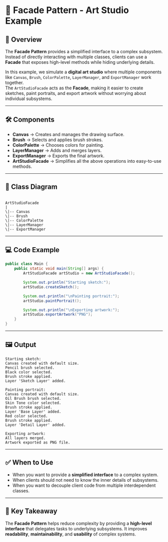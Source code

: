 # 🎨 Facade Pattern - Art Studio Example

## 📖 Overview
The **Facade Pattern** provides a simplified interface to a complex subsystem.  
Instead of directly interacting with multiple classes, clients can use a **Facade** that exposes high-level methods while hiding underlying details.

In this example, we simulate a **digital art studio** where multiple components like `Canvas`, `Brush`, `ColorPalette`, `LayerManager`, and `ExportManager` work together.  
The `ArtStudioFacade` acts as the **Facade**, making it easier to create sketches, paint portraits, and export artwork without worrying about individual subsystems.

---

## 🛠️ Components
- **Canvas** → Creates and manages the drawing surface.  
- **Brush** → Selects and applies brush strokes.  
- **ColorPalette** → Chooses colors for painting.  
- **LayerManager** → Adds and merges layers.  
- **ExportManager** → Exports the final artwork.  
- **ArtStudioFacade** → Simplifies all the above operations into easy-to-use methods.  

---

## 📂 Class Diagram
```

ArtStudioFacade
|
\|-- Canvas
\|-- Brush
\|-- ColorPalette
\|-- LayerManager
\|-- ExportManager

````

---

## 💻 Code Example
```java
public class Main {
    public static void main(String[] args) {
        ArtStudioFacade artStudio = new ArtStudioFacade();

        System.out.println("Starting sketch:");
        artStudio.createSketch();

        System.out.println("\nPainting portrait:");
        artStudio.paintPortrait();

        System.out.println("\nExporting artwork:");
        artStudio.exportArtwork("PNG");
    }
}
````

---

## 🖼️ Output

```
Starting sketch:
Canvas created with default size.
Pencil brush selected.
Black color selected.
Brush stroke applied.
Layer 'Sketch Layer' added.

Painting portrait:
Canvas created with default size.
Oil Brush brush selected.
Skin Tone color selected.
Brush stroke applied.
Layer 'Base Layer' added.
Red color selected.
Brush stroke applied.
Layer 'Detail Layer' added.

Exporting artwork:
All layers merged.
Artwork exported as PNG file.
```

---

## ✅ When to Use

* When you want to provide a **simplified interface** to a complex system.
* When clients should not need to know the inner details of subsystems.
* When you want to decouple client code from multiple interdependent classes.

---

## 🎯 Key Takeaway

The **Facade Pattern** helps reduce complexity by providing a **high-level interface** that delegates tasks to underlying subsystems.
It improves **readability**, **maintainability**, and **usability** of complex systems.

